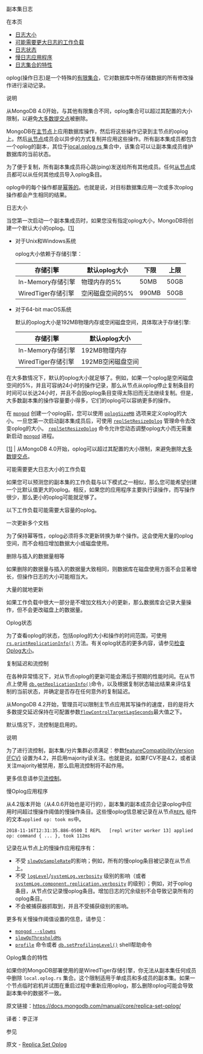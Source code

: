  副本集日志

在本页

- [日志大小](https://docs.mongodb.com/manual/core/replica-set-oplog/oplog-size) 
- [可能需要更大日志的工作负载](https://docs.mongodb.com/manual/core/replica-set-oplog/workloads-that-might-require-a-larger-oplog-size)
- [日志状态](https://docs.mongodb.com/manual/core/replica-set-oplog/oplog-status)
- [慢日志应用程序](https://docs.mongodb.com/manual/core/replica-set-oplog/slow-oplog-application)
- [日志集合的特性](https://docs.mongodb.com/manual/core/replica-set-oplog/oplog-collection-behavior)


oplog(操作日志)是一个特殊的[有限集合](https://docs.mongodb.com/manual/reference/glossary/term-capped-collection)，它对数据库中所存储数据的所有修改操作进行滚动记录。

说明

从MongoDB 4.0开始，与其他有限集合不同，oplog集合可以超过其配置的大小限制，以避免[大多数提交点](https://docs.mongodb.com/manual/reference/command/replSetGetStatus/replSetGetStatus.optimes.lastCommittedOpTime)被删除。

MongoDB在[主节点](https://docs.mongodb.com/manual/reference/glossary/term-primary)上应用数据库操作，然后将这些操作记录到主节点的oplog上。然后[从节点](https://docs.mongodb.com/manual/reference/glossary/term-secondary)成员会以异步的方式复制并应用这些操作。所有副本集成员都包含一个oplog的副本，其位于[local.oplog.rs ](https://docs.mongodb.com/manual/reference/local-database/local.oplog.rs)集合中，该集合可以让副本集成员维护数据库的当前状态。

为了便于复制，所有副本集成员将心跳(ping)发送给所有其他成员。任何[从节点](https://docs.mongodb.com/manual/reference/glossary/term-secondary)成员都可以从任何其他成员导入oplog条目。

oplog中的每个操作都是[幂等的](https://docs.mongodb.com/manual/reference/glossary/term-idempotent)。也就是说，对目标数据集应用一次或多次oplog操作都会产生相同的结果。


 日志大小


当您第一次启动一个副本集成员时，如果您没有指定oplog大小，MongoDB将创建一个默认大小的oplog。[[1\]](https://docs.mongodb.com/manual/core/replica-set-oplog/oplog)


- 对于Unix和Windows系统

  oplog大小依赖于存储引擎：

  | 存储引擎           | 默认oplog大小    | 下限  | 上限 |
  | ------------------ | ---------------- | ----- | ---- |
  | In-Memory存储引擎  | 物理内存的5%     | 50MB  | 50GB |
  | WiredTiger存储引擎 | 空闲磁盘空间的5% | 990MB | 50GB |

- 对于64-bit macOS系统

  默认的oplog大小是192MB物理内存或空闲磁盘空间，具体取决于存储引擎:

  | 存储引擎           | 默认oplog大小     |
  | ------------------ | ----------------- |
  | In-Memory存储引擎  | 192MB物理内存     |
  | WiredTiger存储引擎 | 192MB空闲磁盘空间 |


在大多数情况下，默认的oplog大小就足够了。例如，如果一个oplog是空闲磁盘空间的5%，并且可容纳24小时的操作记录，那么从节点从oplog停止复制条目的时间可以长达24小时，并且不会因oplog条目变得太陈旧而无法继续复制。但是，大多数副本集的操作容量要小得多，它们的oplog可以容纳更多的操作。

在 [`mongod`](https://docs.mongodb.com/manual/reference/program/mongod/bin.mongod) 创建一个oplog前，您可以使用 [`oplogSizeMB`](https://docs.mongodb.com/manual/reference/configuration-options/replication.oplogSizeMB) 选项来定义oplog的大小。一旦您第一次启动副本集成员后，可使用 [`replSetResizeOplog`](https://docs.mongodb.com/manual/reference/command/replSetResizeOplog/dbcmd.replSetResizeOplog) 管理命令去改变oplog的大小。 [`replSetResizeOplog`](https://docs.mongodb.com/manual/reference/command/replSetResizeOplog/dbcmd.replSetResizeOplog) 命令允许您动态调整oplog大小而无需重新启动 [`mongod`](https://docs.mongodb.com/manual/reference/program/mongod/bin.mongod) 进程。

[[1\]](https://docs.mongodb.com/manual/core/replica-set-oplog/id2) | 从MongoDB 4.0开始，oplog可以超过其配置的大小限制，来避免删除[大多数提交点](https://docs.mongodb.com/manual/reference/command/replSetGetStatus/replSetGetStatus.optimes.lastCommittedOpTime)。 


 可能需要更大日志大小的工作负载


如果您可以预测您的副本集的工作负载与以下模式之一相似，那么您可能希望创建一个比默认值更大的oplog。相反，如果您的应用程序主要执行读操作，而写操作很少，那么更小的oplog可能就足够了。

以下工作负载可能需要大容量的oplog。


 一次更新多个文档

为了保持幂等性，oplog必须将多次更新转换为单个操作。这会使用大量的oplog空间，而不会相应增加数据大小或磁盘使用。


 删除与插入的数据量相等

如果删除的数据量与插入的数据量大致相同，则数据库在磁盘使用方面不会显著增长，但操作日志的大小可能相当大。


 大量的就地更新


如果工作负载中很大一部分是不增加文档大小的更新，那么数据库会记录大量操作，但不会更改磁盘上的数据量。


 Oplog状态


为了查看oplog的状态，包括oplog的大小和操作的时间范围，可使用[`rs.printReplicationInfo()`](https://docs.mongodb.com/manual/reference/method/rs.printReplicationInfo/rs.printReplicationInfo) 方法。有关oplog状态的更多内容，请参见[检查Oplog大小](https://docs.mongodb.com/manual/tutorial/troubleshoot-replica-sets/replica-set-troubleshooting-check-oplog-size)。


 复制延迟和流控制


在各种异常情况下，对从节点oplog的更新可能会滞后于预期的性能时间。在从节点上使用 [`db.getReplicationInfo()`](https://docs.mongodb.com/manual/reference/method/db.getReplicationInfo/db.getReplicationInfo)命令，以及根据复制状态输出结果来评估复制的当前状态，并确定是否存在任何意外的复制延迟。


从MongoDB 4.2开始，管理员可以限制主节点应用其写操作的速度，目的是将大多数提交延迟保持在可配置参数[`flowControlTargetLagSeconds`](https://docs.mongodb.com/manual/reference/parameters/param.flowControlTargetLagSeconds)最大值之下。

默认情况下，流控制是启用的。

说明

为了进行流控制，副本集/分片集群必须满足：参数[featureCompatibilityVersion (FCV)](https://docs.mongodb.com/manual/reference/command/setFeatureCompatibilityVersion/view-fcv) 设置为4.2，并启用majority读关注。也就是说，如果FCV不是4.2，或者读关注majority被禁用，那么启用流控制将不起作用。

更多信息请参见[流控制](https://docs.mongodb.com/manual/tutorial/troubleshoot-replica-sets/flow-control)。


 慢Oplog应用程序


从4.2版本开始（从4.0.6开始也是可行的），副本集的副本成员会记录oplog中应用时间超过慢操作阈值的慢操作条目。这些慢oplog信息被记录在从节点[`REPL`](https://docs.mongodb.com/manual/reference/log-messages/REPL) 组件的文本`applied op: took ms`中。

```
2018-11-16T12:31:35.886-0500 I REPL   [repl writer worker 13] applied op: command { ... }, took 112ms
```

记录在从节点上的慢操作应用程序有：

- 不受 [`slowOpSampleRate`](https://docs.mongodb.com/manual/reference/configuration-options/operationProfiling.slowOpSampleRate)的影响；例如，所有的慢oplog条目被记录在从节点上。
- 不受 [`logLevel`](https://docs.mongodb.com/manual/reference/parameters/param.logLevel)/[`systemLog.verbosity`](https://docs.mongodb.com/manual/reference/configuration-options/systemLog.verbosity) 级别的影响（或者[`systemLog.component.replication.verbosity`](https://docs.mongodb.com/manual/reference/configuration-options/systemLog.component.replication.verbosity) 的级别）；例如，对于oplog条目，从节点仅记录慢oplog条目。增加日志的冗余级别不会导致记录所有的oplog条目。
- 不会被捕获器抓取到，并且不受捕获级别的影响。

更多有关慢操作阈值设置的信息，请参见：

- [`mongod --slowms`](https://docs.mongodb.com/manual/reference/program/mongod/cmdoption-mongod-slowms)
- [`slowOpThresholdMs`](https://docs.mongodb.com/manual/reference/configuration-options/operationProfiling.slowOpThresholdMs)
-  [`profile`](https://docs.mongodb.com/manual/reference/command/profile/dbcmd.profile) 命令或者 [`db.setProfilingLevel()`](https://docs.mongodb.com/manual/reference/method/db.setProfilingLevel/db.setProfilingLevel) shell帮助命令


 Oplog集合的特性

如果你的MongoDB部署使用的是WiredTiger存储引擎，你无法从副本集任何成员中删除 `local.oplog.rs` 集合。这个限制适用于单成员和多成员的副本集。如果一个节点临时宕机并试图在重启过程中重新应用oplog，那么删除oplog可能会导致副本集中的数据不一致。


原文链接：https://docs.mongodb.com/manual/core/replica-set-oplog/

译者：李正洋


 参见

原文 - [Replica Set Oplog]( https://docs.mongodb.com/manual/core/replica-set-oplog/ )

